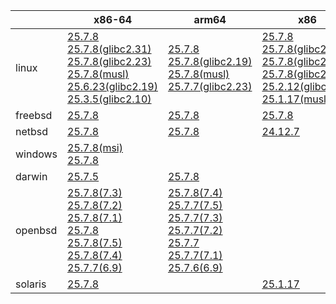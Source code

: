 ||x86-64|arm64|x86|ppc64le|armv7|armel|
| --- | --- | --- | --- | --- | --- | --- |
|linux|[25.7.8](https://github.com/roswell/sbcl_head/releases/download/25.7.8/sbcl-25.7.8-x86-64-linux-binary.tar.bz2)<br />[25.7.8(glibc2.31)](https://github.com/roswell/sbcl_head/releases/download/25.7.8/sbcl-25.7.8-x86-64-linux-glibc2.31-binary.tar.bz2)<br />[25.7.8(glibc2.23)](https://github.com/roswell/sbcl_head/releases/download/25.7.8/sbcl-25.7.8-x86-64-linux-glibc2.23-binary.tar.bz2)<br />[25.7.8(musl)](https://github.com/roswell/sbcl_head/releases/download/25.7.8/sbcl-25.7.8-x86-64-linux-musl-binary.tar.bz2)<br />[25.6.23(glibc2.19)](https://github.com/roswell/sbcl_head/releases/download/25.6.23/sbcl-25.6.23-x86-64-linux-glibc2.19-binary.tar.bz2)<br />[25.3.5(glibc2.10)](https://github.com/roswell/sbcl_head/releases/download/25.3.5/sbcl-25.3.5-x86-64-linux-glibc2.10-binary.tar.bz2)<br />|[25.7.8](https://github.com/roswell/sbcl_head/releases/download/25.7.8/sbcl-25.7.8-arm64-linux-binary.tar.bz2)<br />[25.7.8(glibc2.19)](https://github.com/roswell/sbcl_head/releases/download/25.7.8/sbcl-25.7.8-arm64-linux-glibc2.19-binary.tar.bz2)<br />[25.7.8(musl)](https://github.com/roswell/sbcl_head/releases/download/25.7.8/sbcl-25.7.8-arm64-linux-musl-binary.tar.bz2)<br />[25.7.7(glibc2.23)](https://github.com/roswell/sbcl_head/releases/download/25.7.7/sbcl-25.7.7-arm64-linux-glibc2.23-binary.tar.bz2)<br />|[25.7.8](https://github.com/roswell/sbcl_head/releases/download/25.7.8/sbcl-25.7.8-x86-linux-binary.tar.bz2)<br />[25.7.8(glibc2.31)](https://github.com/roswell/sbcl_head/releases/download/25.7.8/sbcl-25.7.8-x86-linux-glibc2.31-binary.tar.bz2)<br />[25.7.8(glibc2.23)](https://github.com/roswell/sbcl_head/releases/download/25.7.8/sbcl-25.7.8-x86-linux-glibc2.23-binary.tar.bz2)<br />[25.7.8(glibc2.19)](https://github.com/roswell/sbcl_head/releases/download/25.7.8/sbcl-25.7.8-x86-linux-glibc2.19-binary.tar.bz2)<br />[25.2.12(glibc2.10)](https://github.com/roswell/sbcl_head/releases/download/25.2.12/sbcl-25.2.12-x86-linux-glibc2.10-binary.tar.bz2)<br />[25.1.17(musl)](https://github.com/roswell/sbcl_head/releases/download/25.1.17/sbcl-25.1.17-x86-linux-musl-binary.tar.bz2)<br />|[25.7.8](https://github.com/roswell/sbcl_head/releases/download/25.7.8/sbcl-25.7.8-ppc64le-linux-binary.tar.bz2)<br />[25.7.8(glibc2.23)](https://github.com/roswell/sbcl_head/releases/download/25.7.8/sbcl-25.7.8-ppc64le-linux-glibc2.23-binary.tar.bz2)<br />[25.7.8(glibc2.19)](https://github.com/roswell/sbcl_head/releases/download/25.7.8/sbcl-25.7.8-ppc64le-linux-glibc2.19-binary.tar.bz2)<br />|[25.7.7](https://github.com/roswell/sbcl_head/releases/download/25.7.7/sbcl-25.7.7-armv7-linux-binary.tar.bz2)<br />|[25.1.17](https://github.com/roswell/sbcl_head/releases/download/25.1.17/sbcl-25.1.17-armel-linux-binary.tar.bz2)<br />|
|freebsd|[25.7.8](https://github.com/roswell/sbcl_head/releases/download/25.7.8/sbcl-25.7.8-x86-64-freebsd-binary.tar.bz2)<br />|[25.7.8](https://github.com/roswell/sbcl_head/releases/download/25.7.8/sbcl-25.7.8-arm64-freebsd-binary.tar.bz2)<br />|[25.7.8](https://github.com/roswell/sbcl_head/releases/download/25.7.8/sbcl-25.7.8-x86-freebsd-binary.tar.bz2)<br />||||
|netbsd|[25.7.8](https://github.com/roswell/sbcl_head/releases/download/25.7.8/sbcl-25.7.8-x86-64-netbsd-binary.tar.bz2)<br />|[25.7.8](https://github.com/roswell/sbcl_head/releases/download/25.7.8/sbcl-25.7.8-arm64-netbsd-binary.tar.bz2)<br />|[24.12.7](https://github.com/roswell/sbcl_head/releases/download/24.12.7/sbcl-24.12.7-x86-netbsd-binary.tar.bz2)<br />||||
|windows|[25.7.8(msi)](https://github.com/roswell/sbcl_head/releases/download/25.7.8/sbcl-25.7.8-x86-64-windows-binary.msi)<br />[25.7.8](https://github.com/roswell/sbcl_head/releases/download/25.7.8/sbcl-25.7.8-x86-64-windows-binary.tar.bz2)<br />||||||
|darwin|[25.7.5](https://github.com/roswell/sbcl_head/releases/download/25.7.5/sbcl-25.7.5-x86-64-darwin-binary.tar.bz2)<br />|[25.7.8](https://github.com/roswell/sbcl_head/releases/download/25.7.8/sbcl-25.7.8-arm64-darwin-binary.tar.bz2)<br />|||||
|openbsd|[25.7.8(7.3)](https://github.com/roswell/sbcl_head/releases/download/25.7.8/sbcl-25.7.8-x86-64-openbsd-7.3-binary.tar.bz2)<br />[25.7.8(7.2)](https://github.com/roswell/sbcl_head/releases/download/25.7.8/sbcl-25.7.8-x86-64-openbsd-7.2-binary.tar.bz2)<br />[25.7.8(7.1)](https://github.com/roswell/sbcl_head/releases/download/25.7.8/sbcl-25.7.8-x86-64-openbsd-7.1-binary.tar.bz2)<br />[25.7.8](https://github.com/roswell/sbcl_head/releases/download/25.7.8/sbcl-25.7.8-x86-64-openbsd-binary.tar.bz2)<br />[25.7.8(7.5)](https://github.com/roswell/sbcl_head/releases/download/25.7.8/sbcl-25.7.8-x86-64-openbsd-7.5-binary.tar.bz2)<br />[25.7.8(7.4)](https://github.com/roswell/sbcl_head/releases/download/25.7.8/sbcl-25.7.8-x86-64-openbsd-7.4-binary.tar.bz2)<br />[25.7.7(6.9)](https://github.com/roswell/sbcl_head/releases/download/25.7.7/sbcl-25.7.7-x86-64-openbsd-6.9-binary.tar.bz2)<br />|[25.7.8(7.4)](https://github.com/roswell/sbcl_head/releases/download/25.7.8/sbcl-25.7.8-arm64-openbsd-7.4-binary.tar.bz2)<br />[25.7.7(7.5)](https://github.com/roswell/sbcl_head/releases/download/25.7.7/sbcl-25.7.7-arm64-openbsd-7.5-binary.tar.bz2)<br />[25.7.7(7.3)](https://github.com/roswell/sbcl_head/releases/download/25.7.7/sbcl-25.7.7-arm64-openbsd-7.3-binary.tar.bz2)<br />[25.7.7(7.2)](https://github.com/roswell/sbcl_head/releases/download/25.7.7/sbcl-25.7.7-arm64-openbsd-7.2-binary.tar.bz2)<br />[25.7.7](https://github.com/roswell/sbcl_head/releases/download/25.7.7/sbcl-25.7.7-arm64-openbsd-binary.tar.bz2)<br />[25.7.7(7.1)](https://github.com/roswell/sbcl_head/releases/download/25.7.7/sbcl-25.7.7-arm64-openbsd-7.1-binary.tar.bz2)<br />[25.7.6(6.9)](https://github.com/roswell/sbcl_head/releases/download/25.7.6/sbcl-25.7.6-arm64-openbsd-6.9-binary.tar.bz2)<br />|||||
|solaris|[25.7.8](https://github.com/roswell/sbcl_head/releases/download/25.7.8/sbcl-25.7.8-x86-64-solaris-binary.tar.bz2)<br />||[25.1.17](https://github.com/roswell/sbcl_head/releases/download/25.1.17/sbcl-25.1.17-x86-solaris-binary.tar.bz2)<br />||||
